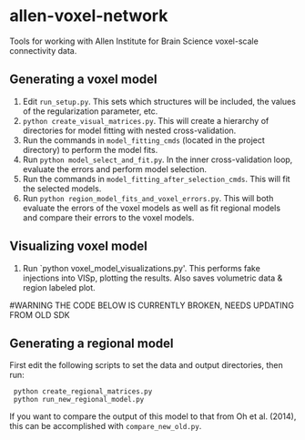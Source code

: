 allen-voxel-network
===================

Tools for working with Allen Institute for Brain Science voxel-scale 
connectivity data.

Generating a voxel model
------------------------

1. Edit `run_setup.py`. This sets which structures will be
   included, the values of the regularization parameter, etc.
2. `python create_visual_matrices.py`. This will create a hierarchy of 
   directories for model fitting with nested cross-validation.
3. Run the commands in `model_fitting_cmds` (located in the project directory) 
   to perform the model fits.
4. Run `python model_select_and_fit.py`. In the inner cross-validation loop,
   evaluate the errors and perform model selection.
5. Run the commands in `model_fitting_after_selection_cmds`. This will fit the
   selected models.
6. Run `python region_model_fits_and_voxel_errors.py`. This will both evaluate
   the errors of the voxel models as well as fit regional models and compare
   their errors to the voxel models.

Visualizing voxel model
-----------------------

1. Run `python voxel_model_visualizations.py'. This performs fake injections
   into VISp, plotting the results. Also saves volumetric data & region 
   labeled plot.



#WARNING
THE CODE BELOW IS CURRENTLY BROKEN, NEEDS UPDATING FROM OLD SDK

Generating a regional model
---------------------------

First edit the following scripts to set the data and output directories, then
run:

     python create_regional_matrices.py
     python run_new_regional_model.py

If you want to compare the output of this model to that from Oh et al. (2014),
this can be accomplished with `compare_new_old.py`.

